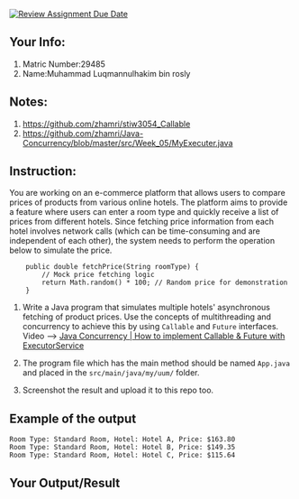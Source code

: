 [![Review Assignment Due Date](https://classroom.github.com/assets/deadline-readme-button-22041afd0340ce965d47ae6ef1cefeee28c7c493a6346c4f15d667ab976d596c.svg)](https://classroom.github.com/a/JlqoQ6ot)
## Your Info:
1. Matric Number:29485
1. Name:Muhammad Luqmannulhakim bin rosly

## Notes:

1. https://github.com/zhamri/stiw3054_Callable
2. https://github.com/zhamri/Java-Concurrency/blob/master/src/Week_05/MyExecuter.java
   
## Instruction:

You are working on an e-commerce platform that allows users to compare prices of products from various online hotels. The platform aims to provide a feature where users can enter a room type and quickly receive a list of prices from different hotels. Since fetching price information from each hotel involves network calls (which can be time-consuming and are independent of each other), the system needs to perform the operation below to simulate the price.

```
    public double fetchPrice(String roomType) {
        // Mock price fetching logic
        return Math.random() * 100; // Random price for demonstration
    }
```

1. Write a Java program that simulates multiple hotels' asynchronous fetching of product prices. Use the concepts of multithreading and concurrency to achieve this by using `Callable` and `Future` interfaces. Video --> [Java Concurrency | How to implement Callable & Future with ExecutorService](https://youtu.be/oXC8izF1jAI)

1. The program file which has the main method should be named `App.java` and placed in the `src/main/java/my/uum/` folder.

1. Screenshot the result and upload it to this repo too.


## Example of the output
```
Room Type: Standard Room, Hotel: Hotel A, Price: $163.80
Room Type: Standard Room, Hotel: Hotel B, Price: $149.35
Room Type: Standard Room, Hotel: Hotel C, Price: $115.64
```

## Your Output/Result
